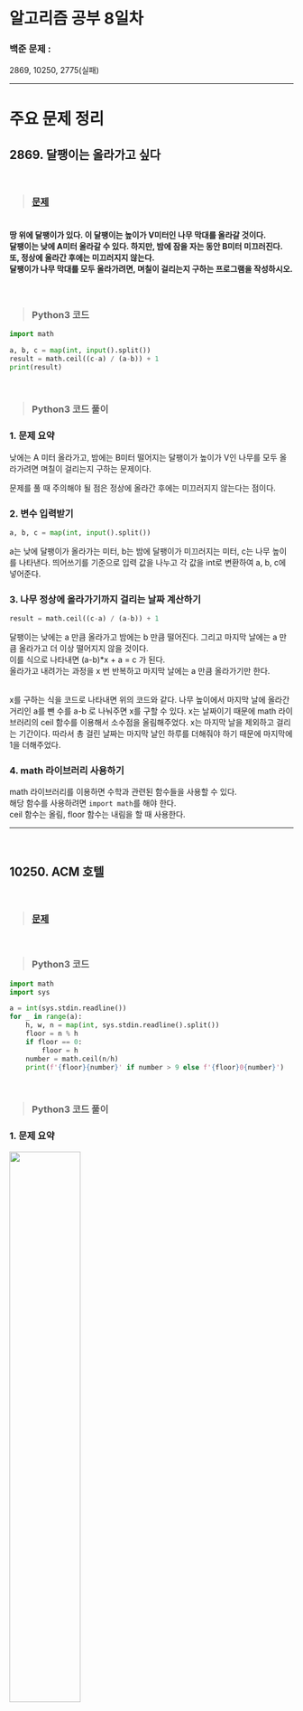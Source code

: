 # 알고리즘 공부 8일차

### 백준 문제 :

2869, 10250, 2775(실패)

---

# 주요 문제 정리

## 2869. 달팽이는 올라가고 싶다

<br/>

> ### [문제](https://www.acmicpc.net/problem/2869)

#### <br/>땅 위에 달팽이가 있다. 이 달팽이는 높이가 V미터인 나무 막대를 올라갈 것이다. <br/>달팽이는 낮에 A미터 올라갈 수 있다. 하지만, 밤에 잠을 자는 동안 B미터 미끄러진다. 또, 정상에 올라간 후에는 미끄러지지 않는다.<br/>달팽이가 나무 막대를 모두 올라가려면, 며칠이 걸리는지 구하는 프로그램을 작성하시오.

<br/>

> ### Python3 코드

```python
import math

a, b, c = map(int, input().split())
result = math.ceil((c-a) / (a-b)) + 1
print(result)

```

<br/>

> ### Python3 코드 풀이

### 1. 문제 요약

낮에는 A 미터 올라가고, 밤에는 B미터 떨어지는 달팽이가 높이가 V인 나무를 모두 올라가려면 며칠이 걸리는지 구하는 문제이다.

문제를 풀 때 주의해야 될 점은 정상에 올라간 후에는 미끄러지지 않는다는 점이다.

### 2. 변수 입력받기

```python
a, b, c = map(int, input().split())
```

a는 낮에 달팽이가 올라가는 미터, b는 밤에 달팽이가 미끄러지는 미터, c는 나무 높이를 나타낸다.
띄어쓰기를 기준으로 입력 값을 나누고 각 값을 int로 변환하여 a, b, c에 넣어준다.

### 3. 나무 정상에 올라가기까지 걸리는 날짜 계산하기

```python
result = math.ceil((c-a) / (a-b)) + 1
```

달팽이는 낮에는 a 만큼 올라가고 밤에는 b 만큼 떨어진다. 그리고 마지막 날에는 a 만큼 올라가고 더 이상 떨어지지 않을 것이다. <br/>이를 식으로 나타내면 (a-b)\*x + a = c 가 된다. <br/>올라가고 내려가는 과정을 x 번 반복하고 마지막 날에는 a 만큼 올라가기만 한다.

<br/>
x를 구하는 식을 코드로 나타내면 위의 코드와 같다. 나무 높이에서 마지막 날에 올라간 거리인 a를 뺀 수를 a-b 로 나눠주면 x를 구할 수 있다. x는 날짜이기 때문에 math 라이브러리의 ceil 함수를 이용해서 소수점을 올림해주었다. x는 마지막 날을 제외하고 걸리는 기간이다. 따라서 총 걸린 날짜는 마지막 날인 하루를 더해줘야 하기 때문에 마지막에 1을 더해주었다.

### 4. math 라이브러리 사용하기

math 라이브러리를 이용하면 수학과 관련된 함수들을 사용할 수 있다.
<br/>해당 함수를 사용하려면 `import math`를 해야 한다.
<br/>ceil 함수는 올림, floor 함수는 내림을 할 때 사용한다.

---

<br/>

## 10250. ACM 호텔

<br/>

> ### [문제](https://www.acmicpc.net/problem/10250)

<br/>

> ### Python3 코드

```python
import math
import sys

a = int(sys.stdin.readline())
for _ in range(a):
    h, w, n = map(int, sys.stdin.readline().split())
    floor = n % h
    if floor == 0:
        floor = h
    number = math.ceil(n/h)
    print(f'{floor}{number}' if number > 9 else f'{floor}0{number}')
```

<br/>

> ### Python3 코드 풀이

### 1. 문제 요약

<img src="./Image/10250.PNG"  width="50%" height="50%"/>

h개의 층이있고, 한 층에 w 개의 방이 있는 호텔이 있다. 먼저 오는 순서대로 1호실을 다 채우고 그 다음 2호실 그 다음 3호실을 채운다. 같은 호실 이라면 낮은 층을 먼저 준다. 예를 들어 1번 손님은 101호실, 2번 손님은 201호실, ... 6번 손님은 601호실, 7번 손님은 102 호실을 준다.
이때 n 번째 손님에게 배정될 방 번호를 구하는 문제이다.

### 2. 풀이 요약

첫 번째 손님이면 1층 1호, 두번째 손님이면 2층 1호.. 이러다가 h 번째 손님이면 h층 1호이고, h+1 번째 손님이면 다시 1층 2호로 배정된다. 즉 n 번째 손님이면 n을 h로 나눈 나머지에 해당하는 숫자 층에 배정해주면 된다. 그리고 1번 손님부터 h번째 손님까지는 1호실이고, h+1 번째 손님부터 2h 번째 손님까지는 2호실에 배정받는다. 즉 n을 h로 나눈 몫을 올림한 숫자의 호실에 배정해주면 된다.

### 3. 변수 선언

h, w, n은 문제에서 사용한 것과 같이 층, 각 층의 방 수, 몇 번째 손님인지 입력을 받는다.
floor는 배정될 방의 층수를 의미하고 number는 배정될 방의 호수를 의미한다.

### 4. 층과 호수 계산하기

```python
floor = n % h
    if floor == 0:
        floor = h
    number = math.ceil(n/h)
```

변수 floor는 층을, number는 호수를 의미한다.
<br/>위에서 말했던 것 처럼 n 번째 손님의 방 층수는 n을 h로 나눈 나머지이다. 여기서 주의할 점은 h층 호텔의 h번째 손님은 0층이 아닌 h층에 배정받아야하기 때문에 나머지가 0인 경우에는 floor를 h로 수정해준다.

<br/>호수는 n을 h로 나눈 몫이다. 소수점 호수는 존재하지 않기 때문에 ceil 함수를 이용해서 몫을 올림해주었다.

### 5. 답 출력하기

```python
print(f'{floor}{number}' if number > 9 else f'{floor}0{number}')
```

만약 4층 6호실 처럼 호수가 한자리 수인 경우에는 십의 자리를 0으로 채워서 406으로 출력해줘야하기 때문에 print문 안에 조건문을 사용했다.

---

<br/>

## [실패] 2775. 부녀회장이 될테야

<br/>

> ### [문제](https://www.acmicpc.net/problem/2775)

<br/>

#### 이 아파트에 거주를 하려면 조건이 있는데, “a층의 b호에 살려면 자신의 아래(a-1)층의 1호부터 b호까지 사람들의 수의 합만큼 사람들을 데려와 살아야 한다” 는 계약 조항을 꼭 지키고 들어와야 한다.<br/>아파트에 비어있는 집은 없고 모든 거주민들이 이 계약 조건을 지키고 왔다고 가정했을 때, 주어지는 양의 정수 k와 n에 대해 k층에 n호에는 몇 명이 살고 있는지 출력하라. 단, 아파트에는 0층부터 있고 각층에는 1호부터 있으며, 0층의 i호에는 i명이 산다.

<br/>

> ### Python3 코드

```python
import sys
a = int(sys.stdin.readline())
for _ in range(a):
    k = int(sys.stdin.readline())
    n = int(sys.stdin.readline())
    f0 = [x for x in range(1, n+1)]
    for i in range(k):
        for j in range(1, n):
            f0[j] += f0[j-1]
    print(f0[-1])

```

<br/>

> ### Python3 코드 풀이

### 1. 문제 및 풀이 요약

이 문제는 임의의 k층의 n호를 입력받으면 해당 호실에 몇명이 살고 있는지 출력해야 하는 문제이다.
<br/>0층에는 1호~n호까지 각 1명, 2명,...n명이 살고 있고, 이 문제의 규칙에 따르면 k층 n호에는, k-1층 1호~n호의 거주민들을 합한 수가 살고있다.

<br/>호실의 사람 수는 한 층 아래층의 호실 사람 수의 누적으로 정해지기 때문에 0층부터 k-1 층까지 for문을 돌면서 한 층씩 계산을 해줘야 한다. 그리고 각 층 안에서 for문을 돌면서 1호실 사람 수 부터 사람 수를 더해가며 n호까지 사람 수를 계산해야 한다. 그러면 층이 바뀌면서 각 호실에 사는 사람의 수가 차근차근 바뀐게 된다.

### 2. 거주민 수 정리하기

|     |     |     |     |     |
| :-: | :-: | :-: | :-: | :-: |
| 3층 |  1  |  5  | 15  | 35  |
| 2층 |  1  |  4  | 10  | 20  |
| 1층 |  1  |  3  |  6  | 10  |
| 0층 |  1  |  2  |  3  |  4  |

### 3. 변수 생성 및 입력받기

```python
k = int(sys.stdin.readline())
n = int(sys.stdin.readline())
f0 = [x for x in range(1, n+1)]
```

k와 n은 입력받은 층과 호수이며 f0은 0층의 거주민의 수를 담은 리스트이다.

### 4. 거주민 수 구하기

```python
 for i in range(k):
        for j in range(1, n):
            f0[j] += f0[j-1]
    print(f0[-1])
```

바깥 for문은, k층의 거주민 수를 구하려면 결국 0층에서부터 한 층씩 k-1 층까지의 거주민 수를 더해야 하기 때문에 range(k) 함수를 이용해서 k번의 for문이 돌도록 하였다.
내부 for문은, j가 1부터 n-1까지 도는데 그 이유는 앞 호수를 더해가야하기 때문에 1부터 시작한다. 그리고 j는 위에서 생성한 f0 리스트에 접근하기 위한 인덱스이기 때문에 n호를 의미하는 n-1 까지 돈다.

<br/>
내부 for문을 돌면서 앞 호수 사람들의 수가 누적되면서 리스트가 갱신된다. 한 층을 다 돌면 한 층 아래 층 호수 사람 수가 다 더해진 다음 층 호수 사람 수를 알 수 있다.

<br/>for문을 모두 다 돌면 이제 k-1 층의 1호부터 n호까지의 사람 수가 담긴 리스트로 갱신된다. 우리가 구하려는 n호의 사람 수 는 리스트의 마지막에 위치해있으므로 마지막 원소를 의미하는 f0[-1] 로 정답을 출력해준다.
